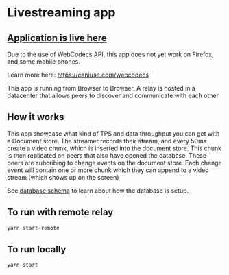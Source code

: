 # Livestreaming app

## [Application is live here](https://stream.dao.xyz)

Due to the use of WebCodecs API, this app does not yet work on Firefox, and some mobile phones.

Learn more here: https://caniuse.com/webcodecs

This app is running from Browser to Browser. A relay is hosted in a datacenter that allows peers to discover and communicate with each other.

## How it works
This app showcase what kind of TPS and data throughput you can get with a Document store. The streamer records their stream, and every 50ms create a video chunk, which is inserted into the document store. This chunk is then replicated on peers that also have opened the database. These peers are subcribing to change events on the document store. Each change event will contain one or more chunk which they can append to a video stream (which shows up on the screen)

See [database schema](./frontend/src/media/database.ts) to learn about how the database is setup.

## To run with remote relay
```sh
yarn start-remote
```

## To run locally 
```sh
yarn start
```

